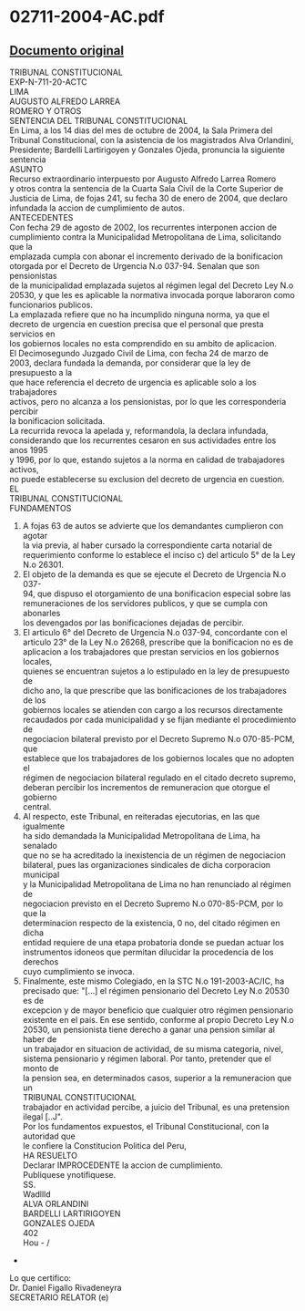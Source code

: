 
02711-2004-AC.pdf
=================
  
[Documento original](https://tc.gob.pe/jurisprudencia/2004/02711-2004-AC.pdf)  
---  
TRIBUNAL CONSTITUCIONAL  
EXP-N-711-20-ACTC  
LIMA  
AUGUSTO ALFREDO LARREA  
ROMERO Y OTROS  
SENTENCIA DEL TRIBUNAL CONSTITUCIONAL  
En Lima, a los 14 dias del mes de octubre de 2004, la Sala Primera del  
Tribunal Constitucional, con la asistencia de los magistrados Alva Orlandini,  
Presidente; Bardelli Lartirigoyen y Gonzales Ojeda, pronuncia la siguiente  
sentencia  
ASUNTO  
Recurso extraordinario interpuesto por Augusto Alfredo Larrea Romero  
y otros contra la sentencia de la Cuarta Sala Civil de la Corte Superior de  
Justicia de Lima, de fojas 241, su fecha 30 de enero de 2004, que declaro  
infundada la accion de cumplimiento de autos.  
ANTECEDENTES  
Con fecha 29 de agosto de 2002, los recurrentes interponen accion de  
cumplimiento contra la Municipalidad Metropolitana de Lima, solicitando que la  
emplazada cumpla con abonar el incremento derivado de la bonificacion  
otorgada por el Decreto de Urgencia N.o 037-94. Senalan que son pensionistas  
de la municipalidad emplazada sujetos al régimen legal del Decreto Ley N.o  
20530, y que les es aplicable la normativa invocada porque laboraron como  
funcionarios publicos.  
La emplazada refiere que no ha incumplido ninguna norma, ya que el  
decreto de urgencia en cuestion precisa que el personal que presta servicios en  
los gobiernos locales no esta comprendido en su ambito de aplicacion.  
El Decimosegundo Juzgado Civil de Lima, con fecha 24 de marzo de  
2003, declara fundada la demanda, por considerar que la ley de presupuesto a la  
que hace referencia el decreto de urgencia es aplicable solo a los trabajadores  
activos, pero no alcanza a los pensionistas, por lo que les corresponderia percibir  
la bonificacion solicitada.  
La recurrida revoca la apelada y, reformandola, la declara infundada,  
considerando que los recurrentes cesaron en sus actividades entre los anos 1995  
y 1996, por lo que, estando sujetos a la norma en calidad de trabajadores activos,  
no puede establecerse su exclusion del decreto de urgencia en cuestion.  
EL  
TRIBUNAL CONSTITUCIONAL  
FUNDAMENTOS  
1. A fojas 63 de autos se advierte que los demandantes cumplieron con agotar  
la via previa, al haber cursado la correspondiente carta notarial de  
requerimiento conforme lo establece el inciso c) del articulo 5° de la Ley  
N.o 26301.  
2. El objeto de la demanda es que se ejecute el Decreto de Urgencia N.o 037-  
94, que dispuso el otorgamiento de una bonificacion especial sobre las  
remuneraciones de los servidores publicos, y que se cumpla con abonarles  
los devengados por las bonificaciones dejadas de percibir.  
3. El articulo 6° del Decreto de Urgencia N.o 037-94, concordante con el  
articulo 23° de la Ley N.o 26268, prescribe que la bonificacion no es de  
aplicacion a los trabajadores que prestan servicios en los gobiernos locales,  
quienes se encuentran sujetos a lo estipulado en la ley de presupuesto de  
dicho ano, la que prescribe que las bonificaciones de los trabajadores de los  
gobiernos locales se atienden con cargo a los recursos directamente  
recaudados por cada municipalidad y se fijan mediante el procedimiento de  
negociacion bilateral previsto por el Decreto Supremo N.o 070-85-PCM, que  
establece que los trabajadores de los gobiernos locales que no adopten el  
régimen de negociacion bilateral regulado en el citado decreto supremo,  
deberan percibir los incrementos de remuneracion que otorgue el gobierno  
central.  
4. Al respecto, este Tribunal, en reiteradas ejecutorias, en las que igualmente  
ha sido demandada la Municipalidad Metropolitana de Lima, ha senalado  
que no se ha acreditado la inexistencia de un régimen de negociacion  
bilateral, pues las organizaciones sindicales de dicha corporacion municipal  
y la Municipalidad Metropolitana de Lima no han renunciado al régimen de  
negociacion previsto en el Decreto Supremo N.o 070-85-PCM, por lo que la  
determinacion respecto de la existencia, 0 no, del citado régimen en dicha  
entidad requiere de una etapa probatoria donde se puedan actuar los  
instrumentos idoneos que permitan dilucidar la procedencia de los derechos  
cuyo cumplimiento se invoca.  
5. Finalmente, este mismo Colegiado, en la STC N.o 191-2003-AC/IC, ha  
precisado que: "[...] el régimen pensionario del Decreto Ley N.o 20530 es de  
excepcion y de mayor beneficio que cualquier otro régimen pensionario  
existente en el pais. En ese sentido, conforme al propio Decreto Ley N.o  
20530, un pensionista tiene derecho a ganar una pension similar al haber de  
un trabajador en situacion de actividad, de su misma categoria, nivel,  
sistema pensionario y régimen laboral. Por tanto, pretender que el monto de  
la pension sea, en determinados casos, superior a la remuneracion que un  
TRIBUNAL CONSTITUCIONAL  
trabajador en actividad percibe, a juicio del Tribunal, es una pretension  
ilegal [..J".  
Por los fundamentos expuestos, el Tribunal Constitucional, con la autoridad que  
le confiere la Constitucion Politica del Peru,  
HA RESUELTO  
Declarar IMPROCEDENTE la accion de cumplimiento.  
Publiquese ynotifiquese.  
SS.  
Wadllld  
ALVA ORLANDINI  
BARDELLI LARTIRIGOYEN  
GONZALES OJEDA  
402  
Hou - /  
-  
Lo que certifico:  
Dr. Daniel Figallo Rivadeneyra  
SECRETARIO RELATOR (e)